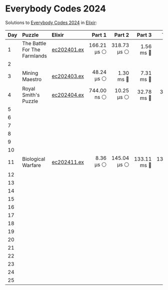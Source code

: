 # Everybody Codes 2024

Solutions to [Everybody Codes 2024](https://everybody.codes/event/2024/quests) in [Elixir](https://elixir-lang.org/):

| Day  | Puzzle                       | Elixir                                                     |      Part 1 |      Part 2 |      Part 3 |       Total |
| :--- | :--------------------------- | :--------------------------------------------------------- | ----------: | ----------: | ----------: | ----------: |
| 1    | The Battle For The Farmlands | [ec202401.ex](01_the_battle_for_the_farmlands/ec202401.ex) | 166.21 µs ⚪️ | 318.73 µs ⚪️ |   1.56 ms 🔵 |   2.04 ms 🔵 |
| 2    |                              |                                                            |             |             |             |             |
| 3    | Mining Maestro               | [ec202403.ex](03_mining_maestro/ec202403.ex)               |  48.24 µs ⚪️ |   1.30 ms 🔵 |   7.31 ms 🔵 |   8.66 ms 🔵 |
| 4    | Royal Smith's Puzzle         | [ec202404.ex](04_royal_smiths_puzzle/ec202404.ex)          | 744.00 ns ⚪️ |  10.25 µs ⚪️ |  32.78 ms 🔵 |  32.79 ms 🔵 |
| 5    |                              |                                                            |             |             |             |             |
| 6    |                              |                                                            |             |             |             |             |
| 7    |                              |                                                            |             |             |             |             |
| 8    |                              |                                                            |             |             |             |             |
| 9    |                              |                                                            |             |             |             |             |
| 10   |                              |                                                            |             |             |             |             |
| 11   | Biological Warfare           | [ec202411.ex](11_biological_warfare/ec202411.ex)           |   8.36 µs ⚪️ | 145.04 µs ⚪️ | 133.11 ms 🔵 | 133.27 ms 🔵 |
| 12   |                              |                                                            |             |             |             |             |
| 13   |                              |                                                            |             |             |             |             |
| 14   |                              |                                                            |             |             |             |             |
| 15   |                              |                                                            |             |             |             |             |
| 16   |                              |                                                            |             |             |             |             |
| 17   |                              |                                                            |             |             |             |             |
| 18   |                              |                                                            |             |             |             |             |
| 19   |                              |                                                            |             |             |             |             |
| 20   |                              |                                                            |             |             |             |             |
| 21   |                              |                                                            |             |             |             |             |
| 22   |                              |                                                            |             |             |             |             |
| 23   |                              |                                                            |             |             |             |             |
| 24   |                              |                                                            |             |             |             |             |
| 25   |                              |                                                            |             |             |             |             |
